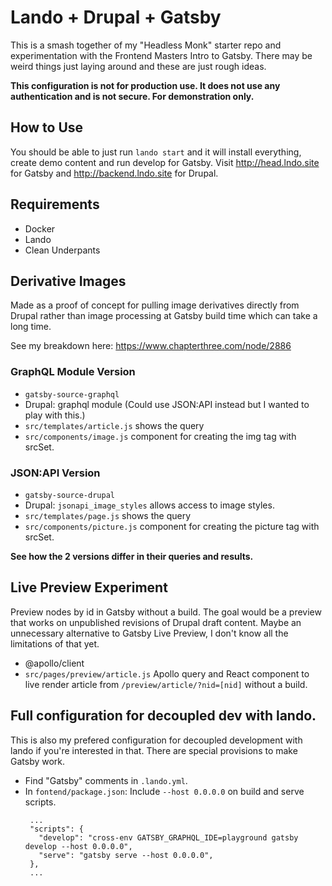 # Lando + Drupal + Gatsby

This is a smash together of my "Headless Monk" starter repo and experimentation with the Frontend Masters Intro to Gatsby. There may be weird things just laying around and these are just rough ideas.

**This configuration is not for production use. It does not use any authentication and is not secure. For demonstration only.**

## How to Use

You should be able to just run `lando start` and it will install everything, create demo content and run develop for Gatsby. Visit http://head.lndo.site for Gatsby and http://backend.lndo.site for Drupal.

## Requirements

 - Docker
 - Lando
 - Clean Underpants


## Derivative Images

Made as a proof of concept for pulling image derivatives directly from Drupal rather than image processing at Gatsby build time which can take a long time.

See my breakdown here: https://www.chapterthree.com/node/2886

### GraphQL Module Version

 - `gatsby-source-graphql`
 - Drupal: graphql module (Could use JSON:API instead but I wanted to play with this.)
 - `src/templates/article.js` shows the query
 - `src/components/image.js` component for creating the img tag with srcSet.

### JSON:API Version

 - `gatsby-source-drupal`
 - Drupal: `jsonapi_image_styles` allows access to image styles.
 - `src/templates/page.js` shows the query
 - `src/components/picture.js` component for creating the picture tag with srcSet.

**See how the 2 versions differ in their queries and results.**


## Live Preview Experiment

Preview nodes by id in Gatsby without a build. The goal would be a preview that works on unpublished revisions of Drupal draft content. Maybe an unnecessary alternative to Gatsby Live Preview, I don't know all the limitations of that yet.

 - @apollo/client
 - `src/pages/preview/article.js` Apollo query and React component to live render article from `/preview/article/?nid=[nid]` without a build.


## Full configuration for decoupled dev with lando.

This is also my prefered configuration for decoupled development with lando if you're interested in that. There are special provisions to make Gatsby work.

 - Find "Gatsby" comments in `.lando.yml`.
 - In `fontend/package.json`:  Include `--host 0.0.0.0` on build and serve scripts.
   ```
    ...
    "scripts": {
      "develop": "cross-env GATSBY_GRAPHQL_IDE=playground gatsby develop --host 0.0.0.0",
      "serve": "gatsby serve --host 0.0.0.0",
    },
    ...
    ```
